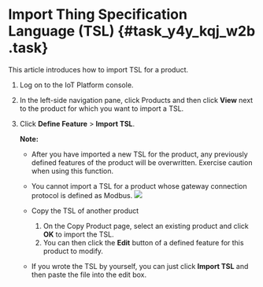 # Import Thing Specification Language \(TSL\) {#task_y4y_kqj_w2b .task}

This article introduces how to import TSL for a product.

1.  Log on to the IoT Platform console. 
2.  In the left-side navigation pane, click Products and then click **View** next to the product for which you want to import a TSL. 
3.  Click **Define Feature** \> **Import TSL**. 

    **Note:** 

    -   After you have imported a new TSL for the product, any previously defined features of the product will be overwritten. Exercise caution when using this function.
    -   You cannot import a TSL for a product whose gateway connection protocol is defined as Modbus.
    ![](http://static-aliyun-doc.oss-cn-hangzhou.aliyuncs.com/assets/img/17785/154046021410884_en-US.png)

    -   Copy the TSL of another product
        1.  On the Copy Product page, select an existing product and click **OK** to import the TSL.
        2.  You can then click the **Edit** button of a defined feature for this product to modify.
    -   If you wrote the TSL by yourself, you can just click **Import TSL** and then paste the file into the edit box.

